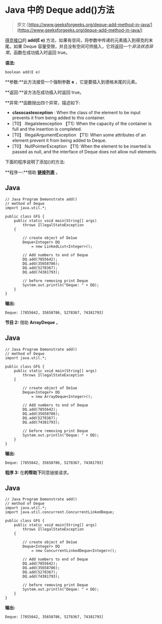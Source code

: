 # Java 中的 Deque add()方法

> 原文:[https://www.geeksforgeeks.org/deque-add-method-in-java/](https://www.geeksforgeeks.org/deque-add-method-in-java/)

[得克接口](https://www.geeksforgeeks.org/deque-interface-java-example/)的 **add(E e)** 方法，如果有空间，将参数中传递的元素插入到得克的末尾。如果 Deque 容量受限，并且没有空间可供插入，它将返回一个*非法状态异常*。函数在成功插入时返回 true。

**语法:**

```
boolean add(E e)

```

**参数:**此方法接受一个强制参数 **e** ，它是要插入到德格末尾的元素。

**返回:**该方法在成功插入时返回 true。

**异常:**函数抛出四个异常，描述如下:

*   **classcastexception** : When the class of the element to be input prevents it from being added to this container.
*   [T0】 illegalsteexception 【T1]: When the capacity of the container is full and the insertion is completed.
*   [T0】 IllegalArgumentException 【T1]: When some attributes of an element prevent it from being added to Deque.
*   [T0】 NullPointerException 【T1]: When the element to be inserted is passed as null, and the interface of Deque does not allow null elements.

下面的程序说明了添加()的方法:

**程序一:**借助 [**链接列表**](https://www.geeksforgeeks.org/linked-list-in-java/) 。

## Java

```
// Java Program Demonstrate add()
// method of Deque
import java.util.*;

public class GFG {
    public static void main(String[] args)
        throws IllegalStateException
    {

        // create object of De1ue
        Deque<Integer> DQ
            = new LinkedList<Integer>();

        // Add numbers to end of Deque
        DQ.add(7855642);
        DQ.add(35658786);
        DQ.add(5278367);
        DQ.add(74381793);

        // before removing print Deque
        System.out.println("Deque: " + DQ);
    }
}
```

**输出:**

```
Deque: [7855642, 35658786, 5278367, 74381793]

```

**节目 2:** 借助 **ArrayDeque** 。

## Java

```
// Java Program Demonstrate add()
// method of Deque
import java.util.*;

public class GFG {
    public static void main(String[] args)
        throws IllegalStateException
    {

        // create object of De1ue
        Deque<Integer> DQ
            = new ArrayDeque<Integer>();

        // Add numbers to end of Deque
        DQ.add(7855642);
        DQ.add(35658786);
        DQ.add(5278367);
        DQ.add(74381793);

        // before removing print Deque
        System.out.println("Deque: " + DQ);
    }
}
```

**输出:**

```
Deque: [7855642, 35658786, 5278367, 74381793]

```

**程序 3:** 在**的帮助下**同意链接请求。

## Java

```
// Java Program Demonstrate add()
// method of Deque
import java.util.*;
import java.util.concurrent.ConcurrentLinkedDeque;

public class GFG {
    public static void main(String[] args)
        throws IllegalStateException
    {

        // create object of De1ue
        Deque<Integer> DQ
            = new ConcurrentLinkedDeque<Integer>();

        // Add numbers to end of Deque
        DQ.add(7855642);
        DQ.add(35658786);
        DQ.add(5278367);
        DQ.add(74381793);

        // before removing print Deque
        System.out.println("Deque: " + DQ);
    }
}
```

**输出:**

```
Deque: [7855642, 35658786, 5278367, 74381793]

```